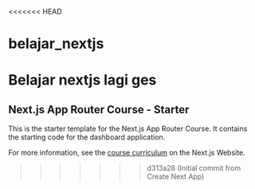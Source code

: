 <<<<<<< HEAD
# belajar_nextjs
Belajar nextjs lagi ges
=======
## Next.js App Router Course - Starter

This is the starter template for the Next.js App Router Course. It contains the starting code for the dashboard application.

For more information, see the [course curriculum](https://nextjs.org/learn) on the Next.js Website.
>>>>>>> d313a28 (Initial commit from Create Next App)
